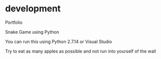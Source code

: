 # development
Portfolio 

Snake Game using Python 

You can run this using Python 2.7.14 or Visual Studio 

Try to eat as many apples as possible and not run into yourself of the wall

